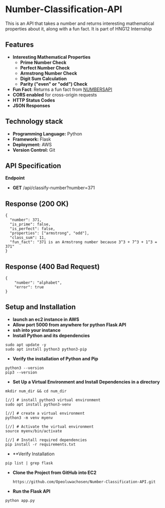 # Number-Classification-API
This is an API that takes a number and returns interesting mathematical properties about it, along with a fun fact. It is part of HNG12 Internship

## Features
- **Interesting Mathematical Properties**
    - **Prime Number Check**
    - **Perfect Number Check**
    - **Armstrong Number Check**
    - **Digit Sum Calculation**
    - **Parity ("even" or "odd") Check**
- **Fun Fact**: Returns a fun fact from [NUMBERSAPI](http://numbersapi.com/#42)
- **CORS enabled** for cross-origin requests
-  **HTTP Status Codes**
-  **JSON Responses**

## Technology stack
- **Programming Language:** Python
-  **Framework:** Flask
-  **Deployment:** AWS
-   **Version Control:** Git
   
## API Specification
**Endpoint**
- **GET** <your-url>/api/classify-number?number=371
## Response (200 OK)
```
{
  "number": 371,
  "is_prime": false,
  "is_perfect": false,
  "properties": ["armstrong", "odd"],
  "class_sum": 11,
  "fun_fact": "371 is an Armstrong number because 3^3 + 7^3 + 1^3 = 371"
}
```
## Response (400 Bad Request)
```
{
    "number": "alphabet",
    "error": true
}
```

## Setup and Installation
- **launch an ec2 instance in AWS**
- **Allow port 5000 from anywhere for python Flask API**
- **ssh into your instance**
- **Install Python and its dependencies**
```
sudo apt update -y
sudo apt install python3 python3-pip
```
- **Verify the installation of Python and Pip**
```
python3 --version
pip3 --version
```
- **Set Up a Virtual Environment and Install Dependencies in a directory**
```
mkdir num_dir && cd num_dir

[//] # install python3 virtual environment
sudo apt install python3-venv

[//] # create a virtual environment
python3 -m venv myenv

[//] # Activate the virtual environment
source myenv/bin/activate

[//] # Install required dependencies
pip install -r requirements.txt
```

- **Verify Installation
```
pip list | grep flask
 ```
- **Clone the Project from GitHub into EC2**
  ```
  https://github.com/Opeoluwachosen/Number-Classification-API.git
  ```

- **Run the Flask API**
```
python app.py
```
